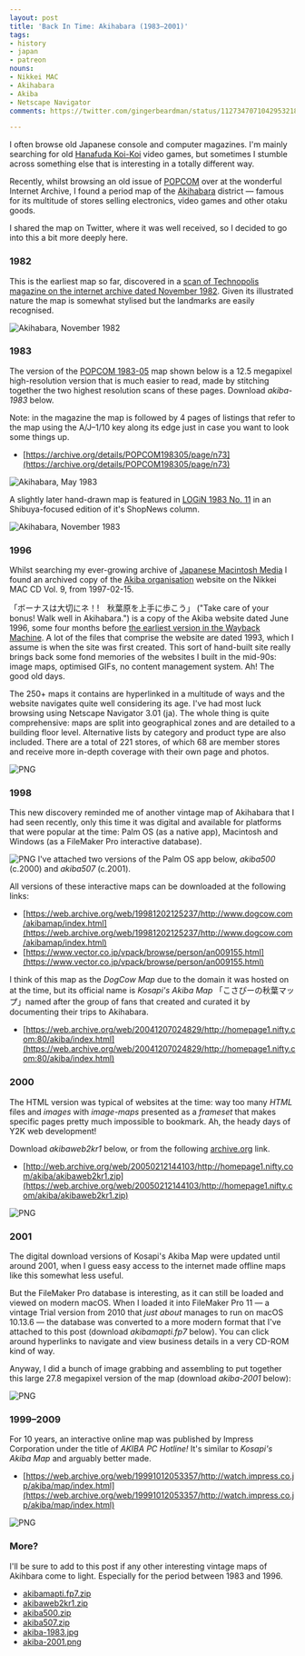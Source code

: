 ```yaml
---
layout: post
title: 'Back In Time: Akihabara (1983–2001)'
tags:
- history
- japan
- patreon
nouns:
- Nikkei MAC
- Akihabara
- Akiba
- Netscape Navigator
comments: https://twitter.com/gingerbeardman/status/1127347071042953218

---
```


I often browse old Japanese console and computer magazines. I'm mainly searching for old [Hanafuda Koi-Koi](https://en.wikipedia.org/wiki/Hanafuda) video games, but sometimes I stumble across something else that is interesting in a totally different way. 

Recently, whilst browsing an old issue of [POPCOM](https://ja.wikipedia.org/wiki/ポプコム) over at the wonderful Internet Archive, I found a period map of the [Akihabara](https://en.wikipedia.org/wiki/Akihabara) district — famous for its multitude of stores selling electronics, video games and other otaku goods. 

I shared the map on Twitter, where it was well received, so I decided to go into this a bit more deeply here. 

### 1982

This is the earliest map so far, discovered in a [scan of Technopolis magazine on the internet archive dated November 1982](https://archive.org/details/technopolis-volume-4-november-1982/page/101/mode/2up?view=theater). Given its illustrated nature the map is somewhat stylised but the landmarks are easily recognised.

![Akihabara, November 1982](/images/posts/akihabara-1982.jpg)


### 1983

The version of the [POPCOM 1983-05](https://archive.org/details/POPCOM198305/page/n73) map shown below is a 12.5 megapixel high-resolution version that is much easier to read, made by stitching together the two highest resolution scans of these pages. Download _akiba-1983_ below.

Note: in the magazine the map is followed by 4 pages of listings that refer to the map using the A/J–1/10 key along its edge just in case you want to look some things up.

*   [https://archive.org/details/POPCOM198305/page/n73](https://archive.org/details/POPCOM198305/page/n73)

![Akihabara, May 1983](/images/posts/akihabara-1983.jpg)

A slightly later hand-drawn map is featured in [LOGiN 1983 No. 11](https://archive.org/details/login-november-1983/page/n11/mode/2up?view=theater) in an Shibuya-focused edition of it's ShopNews column.

![Akihabara, November 1983](/images/posts/akihabara-1983-november.jpg)


### 1996

Whilst searching my ever-growing archive of [Japanese Macintosh Media](https://www.gingerbeardman.com/mmm/) I found  an archived copy of the [Akiba organisation](https://www.akiba.or.jp) website on the Nikkei MAC CD Vol. 9, from 1997-02-15.

「ボーナスは大切にネ！!　秋葉原を上手に歩こう」 ("Take care of your bonus! Walk well in Akihabara.") is a copy of the Akiba website dated June 1996, some four months before [the earliest version in the Wayback Machine](https://web.archive.org/web/19961029015522/http://www.akiba.or.jp/). A lot of the files that comprise the website are dated 1993, which I assume is when the site was first created. This sort of hand-built site really brings back some fond memories of the websites I built in the mid-90s: image maps, optimised GIFs, no content management system. Ah! The good old days.

The 250+ maps it contains are hyperlinked in a multitude of ways and the website navigates quite well considering its age. I've had most luck browsing using Netscape Navigator 3.01 (ja). The whole thing is quite comprehensive: maps are split into geographical zones and are detailed to a building floor level. Alternative lists by category and product type are also included. There are a total of 221 stores, of which 68 are member stores and receive more in-depth coverage with their own page and photos.

![PNG](/images/posts/akihabara-1996.png)

### 1998

This new discovery reminded me of another vintage map of Akihabara that I had seen recently, only this time it was digital and available for platforms that were popular at the time: Palm OS (as a native app), Macintosh and Windows (as a FileMaker Pro interactive database).

![PNG](/images/posts/akihabara-1998.png)
I've attached two versions of the Palm OS app below, _akiba500_ (c.2000) and _akiba507_ (c.2001).

All versions of these interactive maps can be downloaded at the following links:

*   [https://web.archive.org/web/19981202125237/http://www.dogcow.com/akibamap/index.html](https://web.archive.org/web/19981202125237/http://www.dogcow.com/akibamap/index.html)
*   [https://www.vector.co.jp/vpack/browse/person/an009155.html](https://www.vector.co.jp/vpack/browse/person/an009155.html)

I think of this map as the _DogCow Map_ due to the domain it was hosted on at the time, but its official name is _Kosapi's Akiba Map_ 「こさぴーの秋葉マップ」named after the group of fans that created and curated it by documenting their trips to Akihabara.

*   [https://web.archive.org/web/20041207024829/http://homepage1.nifty.com:80/akiba/index.html](https://web.archive.org/web/20041207024829/http://homepage1.nifty.com:80/akiba/index.html)

### 2000

The HTML version was typical of websites at the time: way too many _HTML_ files and _images_ with _image-maps_ presented as a _frameset_ that makes specific pages pretty much impossible to bookmark. Ah, the heady days of Y2K web development! 

Download _akibaweb2kr1_ below, or from the following [archive.org](https://archive.org) link.

*   [http://web.archive.org/web/20050212144103/http://homepage1.nifty.com/akiba/akibaweb2kr1.zip](https://web.archive.org/web/20050212144103/http://homepage1.nifty.com/akiba/akibaweb2kr1.zip)

![PNG](/images/posts/akihabara-2000.png)

### 2001

The digital download versions of Kosapi's Akiba Map were updated until around 2001, when I guess easy access to the internet made offline maps like this somewhat less useful.

But the FileMaker Pro database is interesting, as it can still be loaded and viewed on modern macOS. When I loaded it into FileMaker Pro 11 — a vintage Trial version from 2010 that _just about_ manages to run on macOS 10.13.6 — the database was converted to a more modern format that I've attached to this post (download _akibamapti.fp7_ below). You can click around hyperlinks to navigate and view business details in a very CD-ROM kind of way. 

Anyway, I did a bunch of image grabbing and assembling to put together this large 27.8 megapixel version of the map (download _akiba-2001_ below):

![PNG](/images/posts/akihabara-2001.png)

### 1999–2009

For 10 years, an interactive online map was published by Impress Corporation under the title of _AKIBA PC Hotline!_ It's similar to _Kosapi's Akiba Map_ and arguably better made.

*   [https://web.archive.org/web/19991012053357/http://watch.impress.co.jp/akiba/map/index.html](https://web.archive.org/web/19991012053357/http://watch.impress.co.jp/akiba/map/index.html)

![PNG](/images/posts/akihabara-1999-2009.png)

### More?

I'll be sure to add to this post if any other interesting vintage maps of Akihbara come to light. Especially for the period between 1983 and 1996.

- [akibamapti.fp7.zip](https://www.patreon.com/file?h=26779221&i=3777215)
- [akibaweb2kr1.zip](https://www.patreon.com/file?h=26779221&i=3777281)
- [akiba500.zip](https://www.patreon.com/file?h=26779221&i=3777286)
- [akiba507.zip](https://www.patreon.com/file?h=26779221&i=3777288)
- [akiba-1983.jpg](https://www.patreon.com/file?h=26779221&i=3777380)
- [akiba-2001.png](https://www.patreon.com/file?h=26779221&i=3777395)
